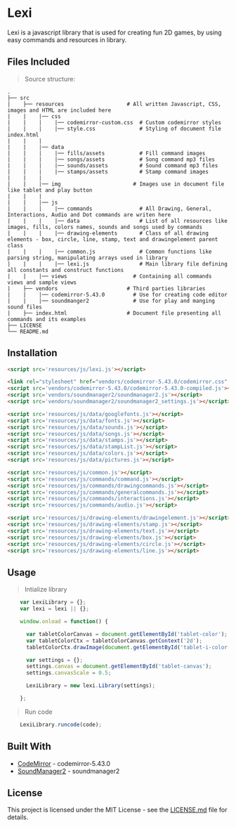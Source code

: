 # Lexi

Lexi is a javascript library that is used for creating fun 2D games, by using easy commands and resources in library.


## Files Included

>Source structure:

    .
    ├── src                     
    |    ├── resources                    # All written Javascript, CSS, images and HTML are included here
    |    |    |── css
    |    |    |    |── codemirror-custom.css  # Custom codemirror styles
    |    |    |    |── style.css              # Styling of document file index.html 
    |    |    |  
    |    |    |── data
    |    |    |    |── fills/assets           # Fill command images
    |    |    |    |── songs/assets           # Song command mp3 files
    |    |    |    |── sounds/assets          # Sound command mp3 files
    |    |    |    |── stamps/assets          # Stamp command images
    |    |    | 
    |    |    |── img                       # Images use in document file like tablet and play button
    |    |    | 
    |    |    |── js
    |    |    |    |── commands               # All Drawing, General, Interactions, Audio and Dot commands are writen here
    |    |    |    |── data                   # List of all resources like images, fills, colors names, sounds and songs used by commands
    |    |    |    |── drawing-elements       # Class of all drawing elements - box, circle, line, stamp, text and drawingelement parent class
    |    |    |    |── common.js              # Common functions like parsing string, manipulating arrays used in library
    |    |    |    |── lexi.js                # Main library file defining all constants and construct functions
    |    |    |── views                     # Containing all commands views and sample views
    |    ├── vendors                      # Third parties libraries
    |    |    |── codemirror-5.43.0         # Use for creating code editor
    |    |    |── soundmanger2              # Use for play and manging sound files
    |    ├── index.html                   # Document file presenting all commands and its examples
    ├── LICENSE
    └── README.md


## Installation

```html
<script src='resources/js/lexi.js'></script>

<link rel="stylesheet" href="vendors/codemirror-5.43.0/codemirror.css" />
<script src='vendors/codemirror-5.43.0/codemirror-5.43.0-compiled.js'></script>
<script src='vendors/soundmanager2/soundmanager2.js'></script>
<script src='vendors/soundmanager2/soundmanager2_settings.js'></script>

<script src='resources/js/data/googlefonts.js'></script>
<script src='resources/js/data/fonts.js'></script>
<script src='resources/js/data/sounds.js'></script>
<script src='resources/js/data/songs.js'></script>
<script src='resources/js/data/stamps.js'></script>
<script src='resources/js/data/stampList.js'></script>
<script src='resources/js/data/colors.js'></script>
<script src='resources/js/data/pictures.js'></script> 

<script src='resources/js/common.js'></script>
<script src='resources/js/commands/command.js'></script>
<script src='resources/js/commands/drawingcommands.js'></script>
<script src='resources/js/commands/generalcommands.js'></script>
<script src='resources/js/commands/interactions.js'></script>
<script src='resources/js/commands/audio.js'></script>

<script src='resources/js/drawing-elements/drawingelement.js'></script>
<script src='resources/js/drawing-elements/stamp.js'></script>
<script src='resources/js/drawing-elements/text.js'></script>
<script src='resources/js/drawing-elements/box.js'></script>
<script src='resources/js/drawing-elements/circle.js'></script>
<script src='resources/js/drawing-elements/line.js'></script>
```

## Usage

>Intialize library
```js
    var LexiLibrary = {};
    var lexi = lexi || {};

    window.onload = function() {

      var tabletColorCanvas = document.getElementById('tablet-color');
      var tabletColorCtx = tabletColorCanvas.getContext('2d');
      tabletColorCtx.drawImage(document.getElementById('tablet-i-color'), 0, 0);

      var settings = {};
      settings.canvas = document.getElementById('tablet-canvas');
      settings.canvasScale = 0.5;

      LexiLibrary = new lexi.Library(settings);

    };
```

>Run code
```js
    LexiLibrary.runcode(code);
```
## Built With

* [CodeMirror](https://codemirror.net) - codemirror-5.43.0
* [SoundManager2](http://www.schillmania.com/projects/soundmanager2) - soundmanager2

## License

This project is licensed under the MIT License - see the [LICENSE.md](LICENSE) file for details.
